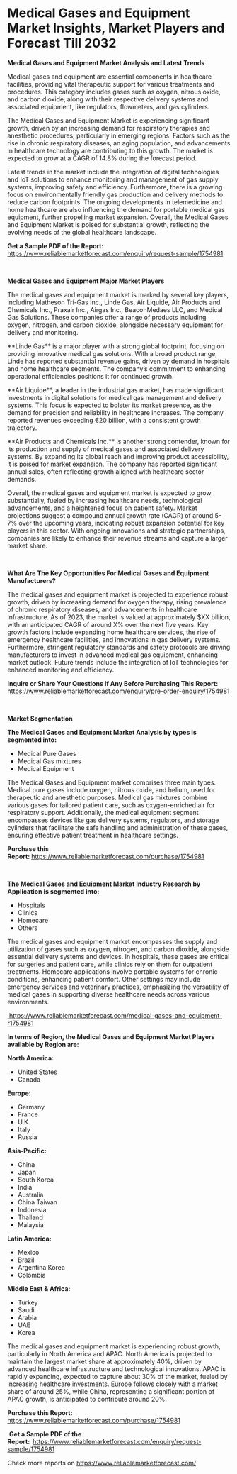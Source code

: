 <p><h1>Medical Gases and Equipment Market Insights, Market Players and Forecast Till 2032</h1></p><p><strong>Medical Gases and Equipment Market Analysis and Latest Trends</strong></p>
<p><p>Medical gases and equipment are essential components in healthcare facilities, providing vital therapeutic support for various treatments and procedures. This category includes gases such as oxygen, nitrous oxide, and carbon dioxide, along with their respective delivery systems and associated equipment, like regulators, flowmeters, and gas cylinders.</p><p>The Medical Gases and Equipment Market is experiencing significant growth, driven by an increasing demand for respiratory therapies and anesthetic procedures, particularly in emerging regions. Factors such as the rise in chronic respiratory diseases, an aging population, and advancements in healthcare technology are contributing to this growth. The market is expected to grow at a CAGR of 14.8% during the forecast period.</p><p>Latest trends in the market include the integration of digital technologies and IoT solutions to enhance monitoring and management of gas supply systems, improving safety and efficiency. Furthermore, there is a growing focus on environmentally friendly gas production and delivery methods to reduce carbon footprints. The ongoing developments in telemedicine and home healthcare are also influencing the demand for portable medical gas equipment, further propelling market expansion. Overall, the Medical Gases and Equipment Market is poised for substantial growth, reflecting the evolving needs of the global healthcare landscape.</p></p>
<p><strong>Get a Sample PDF of the Report:&nbsp;</strong> <a href="https://www.reliablemarketforecast.com/enquiry/request-sample/1754981?utm_campaign=2481&utm_medium=2&utm_source=Github&utm_content=ia&utm_term=03032025&utm_id=medical-gases-and-equipment">https://www.reliablemarketforecast.com/enquiry/request-sample/1754981</a></p>
<p>&nbsp;</p>
<p><strong>Medical Gases and Equipment Major Market Players</strong></p>
<p><p>The medical gases and equipment market is marked by several key players, including Matheson Tri-Gas Inc., Linde Gas, Air Liquide, Air Products and Chemicals Inc., Praxair Inc., Airgas Inc., BeaconMedaes LLC, and Medical Gas Solutions. These companies offer a range of products including oxygen, nitrogen, and carbon dioxide, alongside necessary equipment for delivery and monitoring.</p><p>**Linde Gas** is a major player with a strong global footprint, focusing on providing innovative medical gas solutions. With a broad product range, Linde has reported substantial revenue gains, driven by demand in hospitals and home healthcare segments. The company’s commitment to enhancing operational efficiencies positions it for continued growth.</p><p>**Air Liquide**, a leader in the industrial gas market, has made significant investments in digital solutions for medical gas management and delivery systems. This focus is expected to bolster its market presence, as the demand for precision and reliability in healthcare increases. The company reported revenues exceeding €20 billion, with a consistent growth trajectory.</p><p>**Air Products and Chemicals Inc.** is another strong contender, known for its production and supply of medical gases and associated delivery systems. By expanding its global reach and improving product accessibility, it is poised for market expansion. The company has reported significant annual sales, often reflecting growth aligned with healthcare sector demands.</p><p>Overall, the medical gases and equipment market is expected to grow substantially, fueled by increasing healthcare needs, technological advancements, and a heightened focus on patient safety. Market projections suggest a compound annual growth rate (CAGR) of around 5-7% over the upcoming years, indicating robust expansion potential for key players in this sector. With ongoing innovations and strategic partnerships, companies are likely to enhance their revenue streams and capture a larger market share.</p></p>
<p>&nbsp;</p>
<p><strong>What Are The Key Opportunities For Medical Gases and Equipment Manufacturers?</strong></p>
<p><p>The medical gases and equipment market is projected to experience robust growth, driven by increasing demand for oxygen therapy, rising prevalence of chronic respiratory diseases, and advancements in healthcare infrastructure. As of 2023, the market is valued at approximately $XX billion, with an anticipated CAGR of around X% over the next five years. Key growth factors include expanding home healthcare services, the rise of emergency healthcare facilities, and innovations in gas delivery systems. Furthermore, stringent regulatory standards and safety protocols are driving manufacturers to invest in advanced medical gas equipment, enhancing market outlook. Future trends include the integration of IoT technologies for enhanced monitoring and efficiency.</p></p>
<p><strong>Inquire or Share Your Questions If Any Before Purchasing This Report:</strong> <a href="https://www.reliablemarketforecast.com/enquiry/pre-order-enquiry/1754981?utm_campaign=2481&utm_medium=2&utm_source=Github&utm_content=ia&utm_term=03032025&utm_id=medical-gases-and-equipment">https://www.reliablemarketforecast.com/enquiry/pre-order-enquiry/1754981</a></p>
<p>&nbsp;</p>
<p><strong>Market Segmentation</strong></p>
<p><strong>The Medical Gases and Equipment Market Analysis by types is segmented into:</strong></p>
<p><ul><li>Medical Pure Gases</li><li>Medical Gas mixtures</li><li>Medical Equipment</li></ul></p>
<p><p>The Medical Gases and Equipment market comprises three main types. Medical pure gases include oxygen, nitrous oxide, and helium, used for therapeutic and anesthetic purposes. Medical gas mixtures combine various gases for tailored patient care, such as oxygen-enriched air for respiratory support. Additionally, the medical equipment segment encompasses devices like gas delivery systems, regulators, and storage cylinders that facilitate the safe handling and administration of these gases, ensuring effective patient treatment in healthcare settings.</p></p>
<p><strong>Purchase this Report:&nbsp;</strong><a href="https://www.reliablemarketforecast.com/purchase/1754981?utm_campaign=2481&utm_medium=2&utm_source=Github&utm_content=ia&utm_term=03032025&utm_id=medical-gases-and-equipment">https://www.reliablemarketforecast.com/purchase/1754981</a></p>
<p>&nbsp;</p>
<p><strong>The Medical Gases and Equipment Market Industry Research by Application is segmented into:</strong></p>
<p><ul><li>Hospitals</li><li>Clinics</li><li>Homecare</li><li>Others</li></ul></p>
<p><p>The medical gases and equipment market encompasses the supply and utilization of gases such as oxygen, nitrogen, and carbon dioxide, alongside essential delivery systems and devices. In hospitals, these gases are critical for surgeries and patient care, while clinics rely on them for outpatient treatments. Homecare applications involve portable systems for chronic conditions, enhancing patient comfort. Other settings may include emergency services and veterinary practices, emphasizing the versatility of medical gases in supporting diverse healthcare needs across various environments.</p></p>
<p><a href="https://www.reliablemarketforecast.com/medical-gases-and-equipment-r1754981?utm_campaign=2481&utm_medium=2&utm_source=Github&utm_content=ia&utm_term=03032025&utm_id=medical-gases-and-equipment">&nbsp;https://www.reliablemarketforecast.com/medical-gases-and-equipment-r1754981</a></p>
<p><strong>In terms of Region, the Medical Gases and Equipment Market Players available by Region are:</strong></p>
<p>
    <p> <strong> North America: </strong>
        <ul>
            <li>United States</li>
            <li>Canada</li>
        </ul>
        </p> 
    <p> <strong> Europe: </strong>
        <ul>
            <li>Germany</li>
            <li>France</li>
            <li>U.K.</li>
            <li>Italy</li>
            <li>Russia</li>
        </ul>
        </p> 
    <p> <strong> Asia-Pacific: </strong>
        <ul>
            <li>China</li>
            <li>Japan</li>
            <li>South Korea</li>
            <li>India</li>
            <li>Australia</li>
            <li>China Taiwan</li>
            <li>Indonesia</li>
            <li>Thailand</li>
            <li>Malaysia</li>
        </ul>
        </p> 
    <p> <strong> Latin America: </strong>
        <ul>
            <li>Mexico</li>
            <li>Brazil</li>
            <li>Argentina Korea</li>
            <li>Colombia</li>
        </ul>
        </p> 
    <p> <strong> Middle East & Africa: </strong>
        <ul>
            <li>Turkey</li>
            <li>Saudi</li>
            <li>Arabia</li>
            <li>UAE</li>
            <li>Korea</li>
        </ul>
    </p>
    </p>
<p><p>The medical gases and equipment market is experiencing robust growth, particularly in North America and APAC. North America is projected to maintain the largest market share at approximately 40%, driven by advanced healthcare infrastructure and technological innovations. APAC is rapidly expanding, expected to capture about 30% of the market, fueled by increasing healthcare investments. Europe follows closely with a market share of around 25%, while China, representing a significant portion of APAC growth, is anticipated to contribute around 20%.</p></p>
<p><strong>Purchase this Report: </strong><a href="https://www.reliablemarketforecast.com/purchase/1754981?utm_campaign=2481&utm_medium=2&utm_source=Github&utm_content=ia&utm_term=03032025&utm_id=medical-gases-and-equipment">https://www.reliablemarketforecast.com/purchase/1754981</a></p>
<p>&nbsp;<strong>Get a Sample PDF of the Report:&nbsp;&nbsp;</strong><a href="https://www.reliablemarketforecast.com/enquiry/request-sample/1754981?utm_campaign=2481&utm_medium=2&utm_source=Github&utm_content=ia&utm_term=03032025&utm_id=medical-gases-and-equipment">https://www.reliablemarketforecast.com/enquiry/request-sample/1754981</a></p>
<p><strong></strong></p>
<p>Check more reports on <a href="https://www.reliablemarketforecast.com/?utm_campaign=2481&utm_medium=2&utm_source=Github&utm_content=ia&utm_term=03032025&utm_id=medical-gases-and-equipment">https://www.reliablemarketforecast.com/</a></p>